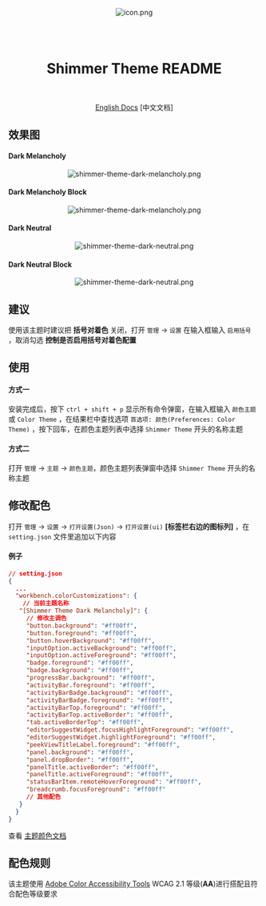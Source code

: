 <br/> <br/>

<div align="center">

![icon.png](https://i.postimg.cc/13dVCSNm/icon.png)

<br/> <br/>

  <h1>Shimmer Theme README</h1>
  <br/>

[English Docs](https://github.com/tenianon/shimmer-theme/blob/main/README.md)
[中文文档]

</div>

## 效果图

#### Dark Melancholy

<div align="center">

![shimmer-theme-dark-melancholy.png](https://i.postimg.cc/x1qHKMX3/Pix-Pin-2025-05-21-05-06-31.png)

</div>

#### Dark Melancholy Block

<div align="center">

![shimmer-theme-dark-melancholy.png](https://i.postimg.cc/B651qCz4/Pix-Pin-2025-05-21-05-08-09.png)

</div>

#### Dark Neutral

<div align="center">

![shimmer-theme-dark-neutral.png](https://i.postimg.cc/wTNY3bVX/Pix-Pin-2025-05-21-05-14-24.png)

</div>

#### Dark Neutral Block

<div align="center">

![shimmer-theme-dark-neutral.png](https://i.postimg.cc/ydCZ4GvL/Pix-Pin-2025-05-21-05-08-46.png)

</div>

## 建议

使用该主题时建议把 **括号对着色** 关闭，打开 `管理` -> `设置` 在输入框输入 `启用括号` ，取消勾选 **控制是否启用括号对着色配置**

## 使用

#### 方式一

安装完成后，按下 `ctrl + shift + p` 显示所有命令弹窗，在输入框输入 `颜色主题` 或 `Color Theme` ，在结果栏中查找选项 `首选项: 颜色(Preferences: Color Theme)` ，按下回车，在颜色主题列表中选择 `Shimmer Theme` 开头的名称主题

#### 方式二

打开 `管理` -> `主题` -> `颜色主题`，颜色主题列表弹窗中选择 `Shimmer Theme` 开头的名称主题

## 修改配色

打开 `管理` -> `设置` -> `打开设置(Json)` -> `打开设置(ui)` **[标签栏右边的图标列]** ，在 `setting.json` 文件里追加以下内容

#### 例子

```json
// setting.json
{
  ...
  "workbench.colorCustomizations": {
    // 当前主题名称
   "[Shimmer Theme Dark Melancholy]": {
     // 修改主调色
     "button.background": "#ff00ff",
     "button.foreground": "#ff00ff",
     "button.hoverBackground": "#ff00ff",
     "inputOption.activeBackground": "#ff00ff",
     "inputOption.activeForeground": "#ff00ff",
     "badge.foreground": "#ff00ff",
     "badge.background": "#ff00ff",
     "progressBar.background": "#ff00ff",
     "activityBar.foreground": "#ff00ff",
     "activityBarBadge.background": "#ff00ff",
     "activityBarBadge.foreground": "#ff00ff",
     "activityBarTop.foreground": "#ff00ff",
     "activityBarTop.activeBorder": "#ff00ff",
     "tab.activeBorderTop": "#ff00ff",
     "editorSuggestWidget.focusHighlightForeground": "#ff00ff",
     "editorSuggestWidget.highlightForeground": "#ff00ff",
     "peekViewTitleLabel.foreground": "#ff00ff",
     "panel.background": "#ff00ff",
     "panel.dropBorder": "#ff00ff",
     "panelTitle.activeBorder": "#ff00ff",
     "panelTitle.activeForeground": "#ff00ff",
     "statusBarItem.remoteHoverForeground": "#ff00ff",
     "breadcrumb.focusForeground": "#ff00ff"
     // 其他配色
   }
  }
}
```

查看 [主题颜色文档](https://code.visualstudio.com/api/references/theme-color)

## 配色规则

该主题使用 [Adobe Color Accessibility Tools](https://color.adobe.com/zh/create/color-contrast-analyzer) WCAG 2.1 等级(**AA**)进行搭配且符合配色等级要求
